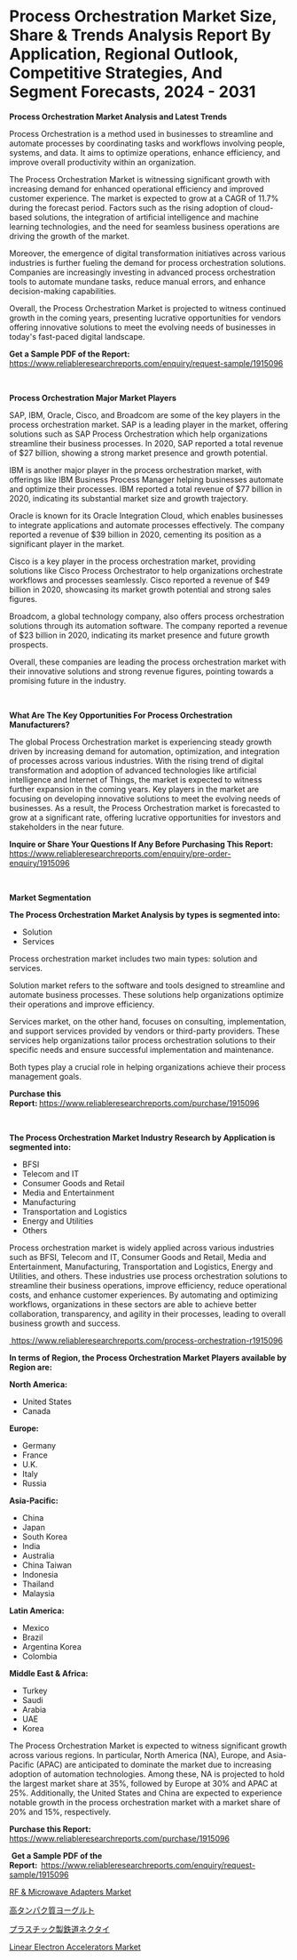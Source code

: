 <p><h1>Process Orchestration Market Size, Share & Trends Analysis Report By Application, Regional Outlook, Competitive Strategies, And Segment Forecasts, 2024 - 2031</h1></p><p><strong>Process Orchestration Market Analysis and Latest Trends</strong></p>
<p><p>Process Orchestration is a method used in businesses to streamline and automate processes by coordinating tasks and workflows involving people, systems, and data. It aims to optimize operations, enhance efficiency, and improve overall productivity within an organization.</p><p>The Process Orchestration Market is witnessing significant growth with increasing demand for enhanced operational efficiency and improved customer experience. The market is expected to grow at a CAGR of 11.7% during the forecast period. Factors such as the rising adoption of cloud-based solutions, the integration of artificial intelligence and machine learning technologies, and the need for seamless business operations are driving the growth of the market.</p><p>Moreover, the emergence of digital transformation initiatives across various industries is further fueling the demand for process orchestration solutions. Companies are increasingly investing in advanced process orchestration tools to automate mundane tasks, reduce manual errors, and enhance decision-making capabilities.</p><p>Overall, the Process Orchestration Market is projected to witness continued growth in the coming years, presenting lucrative opportunities for vendors offering innovative solutions to meet the evolving needs of businesses in today's fast-paced digital landscape.</p></p>
<p><strong>Get a Sample PDF of the Report:&nbsp;</strong> <a href="https://www.reliableresearchreports.com/enquiry/request-sample/1915096">https://www.reliableresearchreports.com/enquiry/request-sample/1915096</a></p>
<p>&nbsp;</p>
<p><strong>Process Orchestration Major Market Players</strong></p>
<p><p>SAP, IBM, Oracle, Cisco, and Broadcom are some of the key players in the process orchestration market. SAP is a leading player in the market, offering solutions such as SAP Process Orchestration which help organizations streamline their business processes. In 2020, SAP reported a total revenue of $27 billion, showing a strong market presence and growth potential.</p><p>IBM is another major player in the process orchestration market, with offerings like IBM Business Process Manager helping businesses automate and optimize their processes. IBM reported a total revenue of $77 billion in 2020, indicating its substantial market size and growth trajectory.</p><p>Oracle is known for its Oracle Integration Cloud, which enables businesses to integrate applications and automate processes effectively. The company reported a revenue of $39 billion in 2020, cementing its position as a significant player in the market.</p><p>Cisco is a key player in the process orchestration market, providing solutions like Cisco Process Orchestrator to help organizations orchestrate workflows and processes seamlessly. Cisco reported a revenue of $49 billion in 2020, showcasing its market growth potential and strong sales figures.</p><p>Broadcom, a global technology company, also offers process orchestration solutions through its automation software. The company reported a revenue of $23 billion in 2020, indicating its market presence and future growth prospects.</p><p>Overall, these companies are leading the process orchestration market with their innovative solutions and strong revenue figures, pointing towards a promising future in the industry.</p></p>
<p>&nbsp;</p>
<p><strong>What Are The Key Opportunities For Process Orchestration Manufacturers?</strong></p>
<p><p>The global Process Orchestration market is experiencing steady growth driven by increasing demand for automation, optimization, and integration of processes across various industries. With the rising trend of digital transformation and adoption of advanced technologies like artificial intelligence and Internet of Things, the market is expected to witness further expansion in the coming years. Key players in the market are focusing on developing innovative solutions to meet the evolving needs of businesses. As a result, the Process Orchestration market is forecasted to grow at a significant rate, offering lucrative opportunities for investors and stakeholders in the near future.</p></p>
<p><strong>Inquire or Share Your Questions If Any Before Purchasing This Report:</strong> <a href="https://www.reliableresearchreports.com/enquiry/pre-order-enquiry/1915096">https://www.reliableresearchreports.com/enquiry/pre-order-enquiry/1915096</a></p>
<p>&nbsp;</p>
<p><strong>Market Segmentation</strong></p>
<p><strong>The Process Orchestration Market Analysis by types is segmented into:</strong></p>
<p><ul><li>Solution</li><li>Services</li></ul></p>
<p><p>Process orchestration market includes two main types: solution and services. </p><p>Solution market refers to the software and tools designed to streamline and automate business processes. These solutions help organizations optimize their operations and improve efficiency.</p><p>Services market, on the other hand, focuses on consulting, implementation, and support services provided by vendors or third-party providers. These services help organizations tailor process orchestration solutions to their specific needs and ensure successful implementation and maintenance. </p><p>Both types play a crucial role in helping organizations achieve their process management goals.</p></p>
<p><strong>Purchase this Report:&nbsp;</strong><a href="https://www.reliableresearchreports.com/purchase/1915096">https://www.reliableresearchreports.com/purchase/1915096</a></p>
<p>&nbsp;</p>
<p><strong>The Process Orchestration Market Industry Research by Application is segmented into:</strong></p>
<p><ul><li>BFSI</li><li>Telecom and IT</li><li>Consumer Goods and Retail</li><li>Media and Entertainment</li><li>Manufacturing</li><li>Transportation and Logistics</li><li>Energy and Utilities</li><li>Others</li></ul></p>
<p><p>Process orchestration market is widely applied across various industries such as BFSI, Telecom and IT, Consumer Goods and Retail, Media and Entertainment, Manufacturing, Transportation and Logistics, Energy and Utilities, and others. These industries use process orchestration solutions to streamline their business operations, improve efficiency, reduce operational costs, and enhance customer experiences. By automating and optimizing workflows, organizations in these sectors are able to achieve better collaboration, transparency, and agility in their processes, leading to overall business growth and success.</p></p>
<p><a href="https://www.reliableresearchreports.com/process-orchestration-r1915096">&nbsp;https://www.reliableresearchreports.com/process-orchestration-r1915096</a></p>
<p><strong>In terms of Region, the Process Orchestration Market Players available by Region are:</strong></p>
<p>
    <p> <strong> North America: </strong>
        <ul>
            <li>United States</li>
            <li>Canada</li>
        </ul>
        </p> 
    <p> <strong> Europe: </strong>
        <ul>
            <li>Germany</li>
            <li>France</li>
            <li>U.K.</li>
            <li>Italy</li>
            <li>Russia</li>
        </ul>
        </p> 
    <p> <strong> Asia-Pacific: </strong>
        <ul>
            <li>China</li>
            <li>Japan</li>
            <li>South Korea</li>
            <li>India</li>
            <li>Australia</li>
            <li>China Taiwan</li>
            <li>Indonesia</li>
            <li>Thailand</li>
            <li>Malaysia</li>
        </ul>
        </p> 
    <p> <strong> Latin America: </strong>
        <ul>
            <li>Mexico</li>
            <li>Brazil</li>
            <li>Argentina Korea</li>
            <li>Colombia</li>
        </ul>
        </p> 
    <p> <strong> Middle East & Africa: </strong>
        <ul>
            <li>Turkey</li>
            <li>Saudi</li>
            <li>Arabia</li>
            <li>UAE</li>
            <li>Korea</li>
        </ul>
    </p>
    </p>
<p><p>The Process Orchestration Market is expected to witness significant growth across various regions. In particular, North America (NA), Europe, and Asia-Pacific (APAC) are anticipated to dominate the market due to increasing adoption of automation technologies. Among these, NA is projected to hold the largest market share at 35%, followed by Europe at 30% and APAC at 25%. Additionally, the United States and China are expected to experience notable growth in the process orchestration market with a market share of 20% and 15%, respectively.</p></p>
<p><strong>Purchase this Report: </strong><a href="https://www.reliableresearchreports.com/purchase/1915096">https://www.reliableresearchreports.com/purchase/1915096</a></p>
<p>&nbsp;<strong>Get a Sample PDF of the Report:&nbsp;&nbsp;</strong><a href="https://www.reliableresearchreports.com/enquiry/request-sample/1915096">https://www.reliableresearchreports.com/enquiry/request-sample/1915096</a></p>
<p><strong></strong></p>
<p><p><a href="https://www.linkedin.com/pulse/rf-amp-microwave-adapters-market-analysis-size-global-industry-zox8c">RF & Microwave Adapters Market</a></p><p><a href="https://github.com/oqxogxyvqe90775/Market-Research-Report-List-2/blob/main/931052620087.md">高タンパク質ヨーグルト</a></p><p><a href="https://github.com/VellaJacobi2023/Market-Research-Report-List-1/blob/main/793406420088.md">プラスチック製鉄道ネクタイ</a></p><p><a href="https://www.linkedin.com/pulse/linear-electron-accelerators-market-provides-detailed-gjjyc">Linear Electron Accelerators Market</a></p></p>